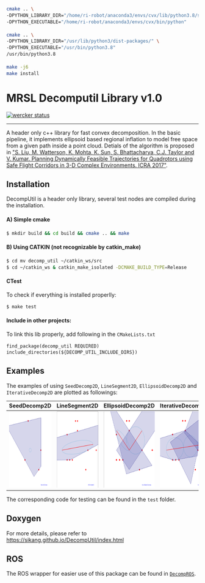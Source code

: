 ```bash
cmake .. \
-DPYTHON_LIBRARY_DIR="/home/ri-robot/anaconda3/envs/cvx/lib/python3.8/site-packages" \
-DPYTHON_EXECUTABLE="/home/ri-robot/anaconda3/envs/cvx/bin/python"

cmake .. \
-DPYTHON_LIBRARY_DIR="/usr/lib/python3/dist-packages/" \
-DPYTHON_EXECUTABLE="/usr/bin/python3.8"
/usr/bin/python3.8

make -j6
make install
```



# MRSL Decomputil Library v1.0
[![wercker status](https://app.wercker.com/status/89a66f8c94c00db95dc056bae099adb3/s/master "wercker status")](https://app.wercker.com/project/byKey/89a66f8c94c00db95dc056bae099adb3)
- - -
A header only c++ library for fast convex decomposition. In the basic pipeline, it implements ellipsoid based regional inflation to model free space from a given path inside a point cloud.
Detials of the algorithm is proposed in ["S. Liu, M. Watterson, K. Mohta, K. Sun, S. Bhattacharya, C.J. Taylor and V. Kumar. Planning Dynamically Feasible Trajectories for Quadrotors using Safe Flight Corridors in 3-D Complex Environments. ICRA 2017"](http://ieeexplore.ieee.org/document/7839930/).

## Installation
DecompUtil is a header only library, several test nodes are compiled during the
installation.
#### A) Simple cmake
```bash
$ mkdir build && cd build && cmake .. && make
```

#### B) Using CATKIN (not recognizable by catkin\_make)
```bash
$ cd mv decomp_util ~/catkin_ws/src
$ cd ~/catkin_ws & catkin_make_isolated -DCMAKE_BUILD_TYPE=Release
```

#### CTest
To check if everything is installed properlly:
```bash
$ make test
```

#### Include in other projects:
To link this lib properly, add following in the `CMakeLists.txt`
```
find_package(decomp_util REQUIRED)
include_directories(${DECOMP_UTIL_INCLUDE_DIRS})
```

## Examples
The examples of using `SeedDecomp2D`, `LineSegment2D`, `EllipsoidDecomp2D` and
`IterativeDecomp2D` are plotted as followings:

SeedDecomp2D | LineSegment2D | EllipsoidDecomp2D | IterativeDecomp2D
:----------- | :------------ | :---------------- | :----------------
<img src="./data/example1.png" height="200"> | <img src="./data/example2.png" height="200"> | <img src="./data/example3.png" height="200"> | <img src="./data/example4.png" height="200">


The corresponding code for testing can be found in the `test` folder.

## Doxygen
For more details, please refer to https://sikang.github.io/DecompUtil/index.html

## ROS
The ROS wrapper for easier use of this package can be found in [`DecompROS`](https://github.com/sikang/DecompROS.git).
